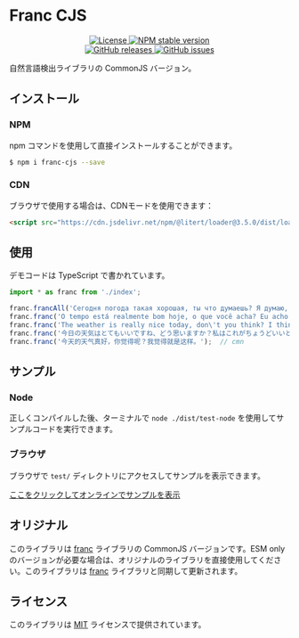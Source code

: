 # Franc CJS

<p align="center">
    <a href="https://github.com/maiyun/franc-cjs/blob/master/LICENSE">
        <img alt="License" src="https://img.shields.io/github/license/maiyun/franc-cjs?color=blue" />
    </a>
    <a href="https://www.npmjs.com/package/franc-cjs">
        <img alt="NPM stable version" src="https://img.shields.io/npm/v/franc-cjs?color=brightgreen&logo=npm" />
    </a><br>
    <a href="https://github.com/maiyun/franc-cjs/releases">
        <img alt="GitHub releases" src="https://img.shields.io/github/v/release/maiyun/franc-cjs?color=brightgreen&logo=github" />
    </a>
    <a href="https://github.com/maiyun/franc-cjs/issues">
        <img alt="GitHub issues" src="https://img.shields.io/github/issues/maiyun/franc-cjs?color=blue&logo=github" />
    </a>
</p>

自然言語検出ライブラリの CommonJS バージョン。

## インストール

### NPM

npm コマンドを使用して直接インストールすることができます。

```sh
$ npm i franc-cjs --save
```

### CDN

ブラウザで使用する場合は、CDNモードを使用できます：

```html
<script src="https://cdn.jsdelivr.net/npm/@litert/loader@3.5.0/dist/loader.min.js?path=index&npm={'franc-cjs':'6.1.0.0'}"></script>
```

## 使用

デモコードは TypeScript で書かれています。

```typescript
import * as franc from './index';

franc.francAll('Сегодня погода такая хорошая, ты что думаешь? Я думаю, что просто так.');  // [['rus', 0.988008623012665], ['bos', 0.9611964430072757], ... ]
franc.franc('O tempo está realmente bom hoje, o que você acha? Eu acho que é isso.');  // por
franc.franc('The weather is really nice today, don\'t you think? I think it\'s just perfect.');  // eng
franc.franc('今日の天気はとてもいいですね、どう思いますか？私はこれがちょうどいいと思います。');  // jpn
franc.franc('今天的天气真好，你觉得呢？我觉得就是这样。');  // cmn
```

## サンプル

### Node

正しくコンパイルした後、ターミナルで `node ./dist/test-node` を使用してサンプルコードを実行できます。

### ブラウザ

ブラウザで `test/` ディレクトリにアクセスしてサンプルを表示できます。

[ここをクリックしてオンラインでサンプルを表示](https://maiyun.github.io/franc-cjs/test/)

## オリジナル

このライブラリは [franc](https://github.com/wooorm/franc) ライブラリの CommonJS バージョンです。ESM only のバージョンが必要な場合は、オリジナルのライブラリを直接使用してください。このライブラリは [franc](https://github.com/wooorm/franc) ライブラリと同期して更新されます。

## ライセンス

このライブラリは [MIT](../LICENSE) ライセンスで提供されています。